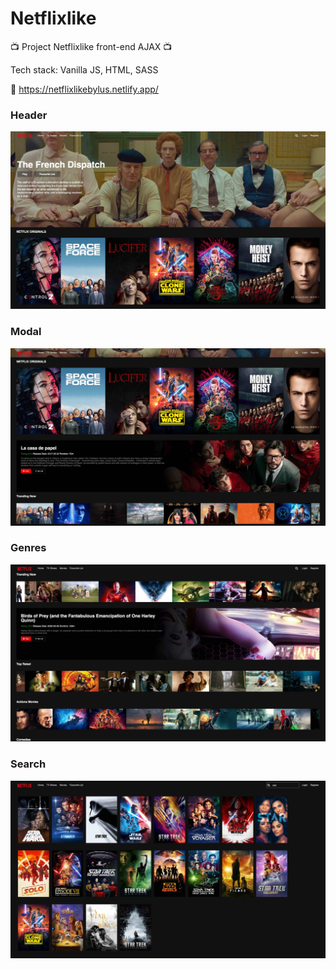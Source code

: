 # Netflixlike

:tv: Project Netflixlike front-end AJAX :tv:

Tech stack: Vanilla JS, HTML, SASS

:link: https://netflixlikebylus.netlify.app/

### Header
![Header](/img/netflixlike_header.jpg)

### Modal
![Modal](img/netflixlike_modal.jpg)

### Genres
![Genres](img/netflixlike_genres.jpg)

### Search
![Genres](img/netflixlike_search.jpg)